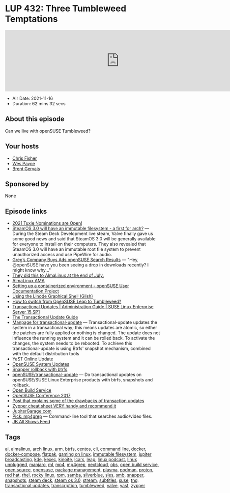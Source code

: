 # LUP 432: Three Tumbleweed Temptations

<iframe src="https://player.fireside.fm/v2/RUkczH-V+zNHgQeHk?theme=dark" width="740" height="200" frameborder="0" scrolling="no"></iframe>

* Air Date: 2021-11-16
* Duration: 62 mins 32 secs

## About this episode

Can we live with openSUSE Tumbleweed?

## Your hosts
* [Chris Fisher](https://linuxunplugged.com/hosts/chrislas)
* [Wes Payne](https://linuxunplugged.com/hosts/wes)
* [Brent Gervais](https://linuxunplugged.com/hosts/brent)

## Sponsored by

None



## Episode links

  * [2021 Tuxie Nominations are Open!](http://tuxies.party/ "2021 Tuxie Nominations are Open!")
  * [SteamOS 3.0 will have an immutable filesystem - a first for arch?](https://9to5linux.com/valve-says-steamos-3-0-will-be-available-for-everyone-to-download-and-install "SteamOS 3.0 will have an immutable filesystem - a first for arch?") — During the Steam Deck Development live steam, Valve finally gave us some good news and said that SteamOS 3.0 will be generally available for everyone to install on their computers. They also revealed that SteamOS 3.0 will have an immutable root file system to prevent unauthorized access and use PipeWire for audio.
  * [Greg’s Company Buys Ads openSUSE Search Results](https://twitter.com/ChrisLAS/status/1460668344156114944 "Greg’s Company Buys Ads openSUSE Search Results") — "Hey, @openSUSE have you been seeing a drop in downloads recently? I might know why..."
  * [They did this to AlmaLinux at the end of July.](https://twitter.com/ChrisLAS/status/1460672698686656515 "They did this to AlmaLinux at the end of July.")
  * [AlmaLinux AMA](https://www.reddit.com/r/linux/comments/qv6mg2/were_the_almalinux_os_foundation_team_ama/ "AlmaLinux AMA")
  * [Setting up a containerized environment - openSUSE User Documentation Project](https://opensuse.github.io/openSUSE-docs-revamped-temp/install_podman/ "Setting up a containerized environment - openSUSE User Documentation Project")
  * [Using the Linode Graphical Shell (Glish)](https://www.linode.com/docs/guides/using-the-linode-graphical-shell-glish/ "Using the Linode Graphical Shell \(Glish\)")
  * [How to switch from OpenSUSE Leap to Tumbleweed?](https://www.osradar.com/how-to-switch-from-opensuse-leap-to-tumbleweed/ "How to switch from OpenSUSE Leap to Tumbleweed?")
  * [Transactional Updates | Administration Guide | SUSE Linux Enterprise Server 15 SP1](https://documentation.suse.com/sles/15-SP1/html/SLES-all/cha-transactional-updates.html "Transactional Updates | Administration Guide | SUSE Linux Enterprise Server 15 SP1")
  * [The Transactional Update Guide](https://kubic.opensuse.org/documentation/transactional-update-guide/transactional-update.html "The Transactional Update Guide")
  * [Manpage for transactional-update](https://kubic.opensuse.org/documentation/man-pages/transactional-update.8.html "Manpage for transactional-update") — Transactional-update updates the system in a transactional way; this means updates are atomic, so either the patches are fully applied or nothing is changed. The update does not influence the running system and it can be rolled back. To activate the changes, the system needs to be rebooted. To achieve this transactional-update is using Btrfs' snapshot mechanism, combined with the default distribution tools
  * [YaST Online Update](https://en.opensuse.org/YaST_Online_Update "YaST Online Update")
  * [OpenSUSE System Updates](https://en.opensuse.org/System_Updates "OpenSUSE System Updates")
  * [Snapper rollback with btrfs](https://doc.opensuse.org/documentation/leap/archive/42.1/reference/html/book.opensuse.reference/cha.snapper.html "Snapper rollback with btrfs")
  * [openSUSE/transactional-update](https://github.com/openSUSE/transactional-update "openSUSE/transactional-update") — Do transactional updates on openSUSE/SUSE Linux Enterprise products with btrfs, snapshots and rollback.
  * [Open Build Service](https://openbuildservice.org/ "Open Build Service")
  * [OpenSUSE Conference 2017](https://www.youtube.com/watch?v=8xsq_HFaEOA "OpenSUSE Conference 2017")
  * [Post that explains some of the drawbacks of transaction updates](https://documentation.suse.com/sles/15-SP1/html/SLES-all/cha-transactional-updates.html#sec-tu-limitations "Post that explains some of the drawbacks of transaction updates")
  * [Zypper cheat sheet VERY handy and recommend it](https://en.opensuse.org/images/1/17/Zypper-cheat-sheet-1.pdf "Zypper cheat sheet VERY handy and recommend it")
  * [JupiterGarage.com](http://jupitergarage.com/ "JupiterGarage.com")
  * [Pick: mp4grep](https://github.com/o-oconnell/mp4grep "Pick: mp4grep") — Command-line tool that searches audio/video files.
  * [JB All Shows Feed](http://feeds2.feedburner.com/JupiterBroadcasting "JB All Shows Feed")



## Tags

[ai](https://linuxunplugged.com/tags/ai), [almalinux](https://linuxunplugged.com/tags/almalinux), [arch linux](https://linuxunplugged.com/tags/arch%20linux), [arm](https://linuxunplugged.com/tags/arm), [btrfs](https://linuxunplugged.com/tags/btrfs), [centos](https://linuxunplugged.com/tags/centos), [cli](https://linuxunplugged.com/tags/cli), [command line](https://linuxunplugged.com/tags/command%20line), [docker](https://linuxunplugged.com/tags/docker), [docker-compose](https://linuxunplugged.com/tags/docker-compose), [flatpak](https://linuxunplugged.com/tags/flatpak), [gaming on linux](https://linuxunplugged.com/tags/gaming%20on%20linux), [immutable filesystem](https://linuxunplugged.com/tags/immutable%20filesystem), [jupiter broadcasting](https://linuxunplugged.com/tags/jupiter%20broadcasting), [kde](https://linuxunplugged.com/tags/kde), [kexec](https://linuxunplugged.com/tags/kexec), [kinoite](https://linuxunplugged.com/tags/kinoite), [lcars](https://linuxunplugged.com/tags/lcars), [leap](https://linuxunplugged.com/tags/leap), [linux podcast](https://linuxunplugged.com/tags/linux%20podcast), [linux unplugged](https://linuxunplugged.com/tags/linux%20unplugged), [manjaro](https://linuxunplugged.com/tags/manjaro), [ml](https://linuxunplugged.com/tags/ml), [mp4](https://linuxunplugged.com/tags/mp4), [mp4grep](https://linuxunplugged.com/tags/mp4grep), [nextcloud](https://linuxunplugged.com/tags/nextcloud), [obs](https://linuxunplugged.com/tags/obs), [open build service](https://linuxunplugged.com/tags/open%20build%20service), [open source](https://linuxunplugged.com/tags/open%20source), [opensuse](https://linuxunplugged.com/tags/opensuse), [package management](https://linuxunplugged.com/tags/package%20management), [plasma](https://linuxunplugged.com/tags/plasma), [podman](https://linuxunplugged.com/tags/podman), [proton](https://linuxunplugged.com/tags/proton), [red hat](https://linuxunplugged.com/tags/red%20hat), [rhel](https://linuxunplugged.com/tags/rhel), [rocky linux](https://linuxunplugged.com/tags/rocky%20linux), [rpm](https://linuxunplugged.com/tags/rpm), [samba](https://linuxunplugged.com/tags/samba), [silverblue](https://linuxunplugged.com/tags/silverblue), [sles](https://linuxunplugged.com/tags/sles), [smb](https://linuxunplugged.com/tags/smb), [snapper](https://linuxunplugged.com/tags/snapper), [snapshots](https://linuxunplugged.com/tags/snapshots), [steam deck](https://linuxunplugged.com/tags/steam%20deck), [steam os 3.0](https://linuxunplugged.com/tags/steam%20os%203.0), [stream](https://linuxunplugged.com/tags/stream), [subtitles](https://linuxunplugged.com/tags/subtitles), [suse](https://linuxunplugged.com/tags/suse), [tng](https://linuxunplugged.com/tags/tng), [transactional updates](https://linuxunplugged.com/tags/transactional%20updates), [transcription](https://linuxunplugged.com/tags/transcription), [tumbleweed](https://linuxunplugged.com/tags/tumbleweed), [valve](https://linuxunplugged.com/tags/valve), [yast](https://linuxunplugged.com/tags/yast), [zypper](https://linuxunplugged.com/tags/zypper)